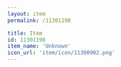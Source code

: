 ```yaml
---
layout: item
permalink: /11301198

title: Item
id: 11301198
item_name: 'Unknown'
icon_url: 'item/icon/11300902.png'
---
```

